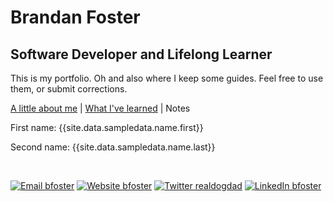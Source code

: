 # Brandan Foster
## Software Developer and Lifelong Learner

This is my portfolio. Oh and also where I keep some guides. Feel free to use them, or submit corrections.

[A little about me](about.md)   | [What I've learned](cv.md) | Notes<br>

<p>First name: {{site.data.sampledata.name.first}}</p>
<p>Second name: {{site.data.sampledata.name.last}}</p><br>

[![Email bfoster](https://img.shields.io/badge/Email-brandan@getfoster.net-green?style=for-the-badge)](mailto:brandan@getfoster.net)
[![Website bfoster](https://img.shields.io/badge/Website-./getfoster-yellow?style=for-the-badge)](https:www.getfoster.net/hire-me)
[![Twitter realdogdad](https://img.shields.io/badge/Twitter-@real_dog_dad-9cf?style=for-the-badge)](https://twitter.com/real_dog_dad)
[![LinkedIn bfoster](https://img.shields.io/badge/LinkedIn-getfoster-blue?style=for-the-badge)](https://www.linkedin.com/in/getfoster/)
